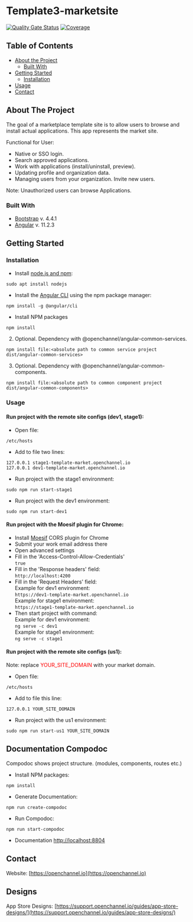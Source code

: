 # Template3-marketsite
[![Quality Gate Status](https://sonarcloud.io/api/project_badges/measure?project=openchannel_template3-marketsite&metric=alert_status&token=09ecb76af06050dd9ee59a4ada98a9e937517fbf)](https://sonarcloud.io/dashboard?id=openchannel_template3-marketsite)
[![Coverage](https://sonarcloud.io/api/project_badges/measure?project=openchannel_template3-marketsite&metric=coverage&token=09ecb76af06050dd9ee59a4ada98a9e937517fbf)](https://sonarcloud.io/dashboard?id=openchannel_template3-marketsite)
## Table of Contents

* [About the Project](#about-the-project)
  * [Built With](#built-with)
* [Getting Started](#getting-started)
  * [Installation](#installation)
* [Usage](#usage)
* [Contact](#contact)

## About The Project

The goal of a marketplace template site is to allow users to browse and install actual applications. This app represents the market site.

Functional for User:
- Native or SSO login.
- Search approved applications. 
- Work with applications (install/uninstall, preview).
- Updating profile and organization data.
- Managing users from your organization. Invite new users.

Note: Unauthorized users can browse Applications.

### Built With
* [Bootstrap](https://getbootstrap.com) v. 4.4.1
* [Angular](https://angular.io) v. 11.2.3

## Getting Started

### Installation

- Install [node.js and npm](https://linuxize.com/post/how-to-install-node-js-on-ubuntu-18.04/):
```
sudo apt install nodejs
```
- Install the [Angular CLI](https://angular.io/cli) using the npm package manager:
```
npm install -g @angular/cli
```
- Install NPM packages
```
npm install
```

2. Optional. Dependency with @openchannel/angular-common-services.
```
npm install file:<absolute path to common service project dist/angular-common-services>
```

3. Optional. Dependency with @openchannel/angular-common-components.
```
npm install file:<absolute path to common component project dist/angular-common-components>
```

### Usage

#### Run project with the remote site configs (dev1, stage1):

- Open file:
```
/etc/hosts
```
- Add to file two lines:
```
127.0.0.1 stage1-template-market.openchannel.io
127.0.0.1 dev1-template-market.openchannel.io
```
- Run project with the stage1 environment:
```
sudo npm run start-stage1
```
- Run project with the dev1 environment:
```
sudo npm run start-dev1
```

####  Run project with the Moesif plugin for Chrome:

- Install [Moesif](https://chrome.google.com/webstore/detail/moesif-origin-cors-change/digfbfaphojjndkpccljibejjbppifbc/related) CORS plugin for Chrome
- Submit your work email address there
- Open advanced settings
- Fill in the 'Access-Control-Allow-Credentials'<br>
  ``
  true
  ``
- Fill in the 'Response headers' field: <br>
  ``
  http://localhost:4200
  ``
- Fill in the 'Request Headers' field:<br>
  Example for dev1 environment: <br>
  ``
  https://dev1-template-market.openchannel.io
  ``<br>
  Example for stage1 environment: <br>
  ``
  https://stage1-template-market.openchannel.io
  ``<br>
- Then start project with command:<br>
  Example for dev1 environment: <br>
  ``
  ng serve -c dev1
  ``<br>
  Example for stage1 environment: <br>
  ``
  ng serve -c stage1
  ``

####  Run project with the remote site configs (us1):
Note: replace <font color="red">YOUR_SITE_DOMAIN</font> with your market domain.

- Open file:
```
/etc/hosts
```
- Add to file this line:
```
127.0.0.1 YOUR_SITE_DOMAIN
```
- Run project with the us1 environment:
```
sudo npm run start-us1 YOUR_SITE_DOMAIN
```

## Documentation Compodoc
Compodoc shows project structure. (modules, components, routes etc.)

- Install NPM packages:
```
npm install
```
- Generate Documentation:
```
npm run create-compodoc
```
- Run Compodoc:
```
npm run start-compodoc
```

- Documentation [http://localhost:8804](http://localhost:8804)

## Contact

Website: [https://openchannel.io](https://openchannel.io)

## Designs

App Store Designs: [https://support.openchannel.io/guides/app-store-designs/](https://support.openchannel.io/guides/app-store-designs/)
